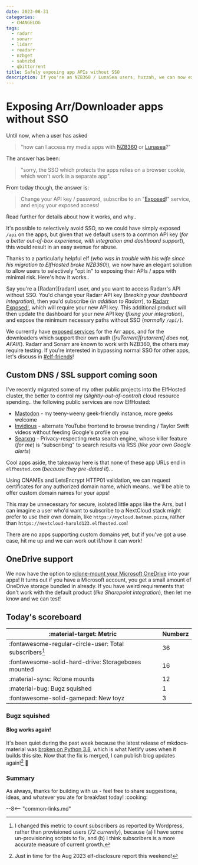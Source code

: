 ```yaml
---
date: 2023-08-31
categories:
  - CHANGELOG
tags:
  - radarr
  - sonarr
  - lidarr
  - readarr
  - nzbget
  - sabnzbd
  - qbittorrent
title: Safely exposing app APIs without SSO
description: If you're an NZB360 / LunaSea users, huzzah, we can now expose app APIs without SSO!
---
```


# Exposing Arr/Downloader apps without SSO

Until now, when a user has asked 

> "how can I access my media apps with [NZB360](https://www.nzb360.com/) or [Lunasea](https://www.lunasea.app/)?"

The answer has been:

> "sorry, the SSO which protects the apps relies on a browser cookie, which won't work in a separate app".

From today though, the answer is:

> Change your API key / password, subscribe to an "[Exposed](https://store.elfhosted.com/product-category/advanced/)!" service, and enjoy your exposed access!

Read further for details about how it works, and why..

<!-- more -->

It's possible to selectively avoid SSO, so we could have simply exposed `/api` on the apps, but given that we default users to a common API key (*for a better out-of-box experience, with integration and dashboard support*), this would result in an easy avenue for abuse.

Thanks to a particularly helpful elf (*who was in trouble with his wife since his migration to ElfHosted broke NZB360!*), we now have an elegant solution to allow users to selectively "opt in" to exposing their APIs / apps with minimal risk. Here's how it works..

Say you're a [Radarr][radarr] user, and you want to access Radarr's API without SSO. You'd change your Radarr API key (*breaking your dashboard integration*), then you'd subscribe (*in addition to Radarr*), to [Radarr Exposed!](https://store.elfhosted.com/product/radarr-exposed/), which will require your new API key. This additional product will then update the dashboard for your new API key (*fixing your integration*), and expose the minimum necessary paths without SSO (*normally `/api/`*).

We currently have [exposed services](https://store.elfhosted.com/product-category/advanced/) for the Arr apps, and for the downloaders which support their own auth (*[ruTorrent][rutorrent] does not, AFAIK*). Radarr and Sonarr are known to work with NZB360, the others may require testing. If you're interested in bypassing normal SSO for other apps, let's discuss in [#elf-friends](https://discord.com/channels/396055506072109067/1118645576884572303)!

## Custom DNS / SSL support coming soon

I've recently migrated some of my other public projects into the ElfHosted cluster, the better to control my (*slightly-out-of-control*) cloud resource spending.. the following public services are now ElfHosted:

* [Mastodon](https://so.fnky.nz) - my teeny-weeny geek-friendly instance, more geeks welcome
* [Invidious](https://in.fnky.nz) - alternate YouTube frontend to browse trending / Taylor Swift videos without feeding Google's profile on you
* [Searxng](https://searxng.fnky.nz) - Privacy-respecting meta search engine, whose killer feature (*for me*) is "subscribing" to search results via RSS (*like your own Google alerts*)

Cool apps aside, the takeaway here is that none of these app URLs end in `elfhosted.com` (*because they pre-dated it*)...

Using CNAMEs and LetsEncrypt HTTP01 validation, we can request certificates for any authorized domain name, which means.. we'll be able to offer custom domain names for your apps!

This may be unnecessary for secure, isolated little apps like the Arrs, but I can imagine a user who'd want to subscribe to a NextCloud stack might prefer to use their own domain, like `https://mycloud.batman.pizza`, rather than `https://nextcloud-harold123.elfhosted.com`!

There are no apps supporting custom domains yet, but if you've got a use case, hit me up and we can work out if/how it can work!

## OneDrive support

We now have the option to [rclone-mount your Microsoft OneDrive](https://store.elfhosted.com/product/rclone-onedrive-mount-a/) into your apps! It turns out if you have a Microsoft account, you get a small amount of OneDrive storage bundled in already. If you have weird requirements that don't work with the default product (*like Sharepoint integration*), then let me know and we can test!

## Today's scoreboard

:material-target: Metric | Numberz
---------|----------
:fontawesome-regular-circle-user: Total subscribers[^1] | 36
:fontawesome-solid-hard-drive: Storageboxes mounted | 16
:material-sync: Rclone mounts | 12
:material-bug: Bugz squished | 1
:fontawesome-solid-gamepad: New toyz | 3

### Bugz squished

#### Blog works again!

It's been quiet during the past week because the latest release of mkdocs-material was [broken on Python 3.8](https://github.com/squidfunk/mkdocs-material/issues/5916), which is what Netlify uses when it builds this site. Now that the fix is merged, I can publish blog updates again![^2] :partying_face: 

### Summary

As always, thanks for building with us - feel free to share suggestions, ideas, and whatever you ate for breakfast today! :cooking:

[^1]: I changed this metric to count subscribers as reported by Wordpress, rather than provisioned users (*72 currently*), because (a) I have some un-provisioning scripts to fix, and (b) I think subscribers is a more accurate measure of current growth.
[^2]: Just in time for the Aug 2023 elf-disclosure report this weekend!

--8<-- "common-links.md"